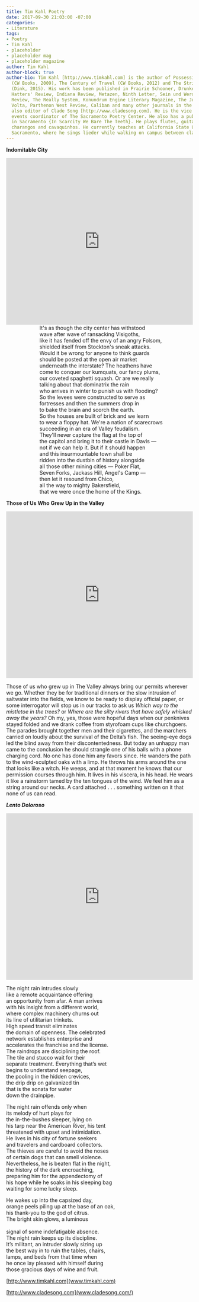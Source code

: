 ```yaml
---
title: Tim Kahl Poetry
date: 2017-09-30 21:03:00 -07:00
categories:
- Literature
tags:
- Poetry
- Tim Kahl
- placeholder
- placeholder mag
- placeholder magazine
author: Tim Kahl
author-block: true
author-bio: Tim Kahl [http://www.timkahl.com] is the author of Possessing Yourself
  (CW Books, 2009), The Century of Travel (CW Books, 2012) and The String of Islands
  (Dink, 2015). His work has been published in Prairie Schooner, Drunken Boat, Mad
  Hatters' Review, Indiana Review, Metazen, Ninth Letter, Sein und Werden, Notre Dame
  Review, The Really System, Konundrum Engine Literary Magazine, The Journal, The
  Volta, Parthenon West Review, Caliban and many other journals in the U.S. He is
  also editor of Clade Song [http://www.cladesong.com]. He is the vice president and
  events coordinator of The Sacramento Poetry Center. He also has a public installation
  in Sacramento {In Scarcity We Bare The Teeth}. He plays flutes, guitars, ukuleles,
  charangos and cavaquinhos. He currently teaches at California State University,
  Sacramento, where he sings lieder while walking on campus between classes.
---
```


**Indomitable City**

<iframe width="100%" height="450" scrolling="no" frameborder="no" src="https://w.soundcloud.com/player/?url=https%3A//api.soundcloud.com/tracks/344287776&amp;color=ff5500&amp;auto_play=false&amp;hide_related=false&amp;show_comments=true&amp;show_user=true&amp;show_reposts=false&amp;visual=true"></iframe>

<div style="margin-left: 90px">
It's as though the city center has withstood<br>
wave after wave of ransacking Visigoths,<br>
like it has fended off the envy of an angry Folsom,<br>
shielded itself from Stockton's sneak attacks.<br>
Would it be wrong for anyone to think guards<br>
should be posted at the open air market<br>
underneath the interstate? The heathens have<br>
come to conquer our kumquats, our fancy plums,<br>
our coveted spaghetti squash. Or are we really<br>
talking about that dominatrix the rain<br>
who arrives in winter to punish us with flooding?<br>
So the levees were constructed to serve as<br>
fortresses and then the summers drop in<br>
to bake the brain and scorch the earth.<br>
So the houses are built of brick and we learn<br>
to wear a floppy hat. We're a nation of scarecrows<br>
succeeding in an era of Valley feudalism.<br>
They'll never capture the flag at the top of<br>
the capitol and bring it to their castle in Davis —<br>
not if we can help it. But if it should happen<br>
and this insurmountable town shall be<br>
ridden into the dustbin of history alongside<br>
all those other mining cities — Poker Flat,<br>
Seven Forks, Jackass Hill, Angel's Camp —<br>
then let it resound from Chico,<br>
all the way to mighty Bakersfield,<br>
that we were once the home of the Kings.<br>
</div>

**Those of Us Who Grew Up in the Valley**

<iframe width="100%" height="450" scrolling="no" frameborder="no" src="https://w.soundcloud.com/player/?url=https%3A//api.soundcloud.com/tracks/343776370&amp;color=ff5500&amp;auto_play=false&amp;hide_related=false&amp;show_comments=true&amp;show_user=true&amp;show_reposts=false&amp;visual=true"></iframe>

Those of us who grew up in The Valley always bring our permits wherever we go. Whether they be for traditional dinners or the slow intrusion of saltwater into the fields, we know to be ready to display official paper, or some interrogator will stop us in our tracks to ask us *Which way to the mistletoe in the trees?* or *Where are the silty rivers that have safely whisked away the years?* Oh my, yes, those were hopeful days when our penknives stayed folded and we drank coffee from styrofoam cups like churchgoers. The parades brought together men and their cigarettes, and the marchers carried on loudly about the survival of the Delta’s fish. The seeing-eye dogs led the blind away from their discontentedness. But today an unhappy man came to the conclusion he should strangle one of his balls with a phone charging cord. No one has done him any favors since. He wanders the path to the wind-sculpted oaks with a limp. He throws his arms around the one that looks like a witch. He weeps, and at that moment he knows that our permission courses through him. It lives in his viscera, in his head. He wears it like a rainstorm tamed by the ten tongues of the wind. We feel him as a string around our necks. A card attached . . . something written on it that none of us can read.

***Lento Doloroso***

<iframe width="100%" height="450" scrolling="no" frameborder="no" src="https://w.soundcloud.com/player/?url=https%3A//api.soundcloud.com/tracks/343775777&amp;color=ff5500&amp;auto_play=false&amp;hide_related=false&amp;show_comments=true&amp;show_user=true&amp;show_reposts=false&amp;visual=true"></iframe>

The night rain intrudes slowly<br>
like a remote acquaintance offering<br>
an opportunity from afar. A man arrives<br>
with his insight from a different world,<br>
where complex machinery churns out<br>
its line of utilitarian trinkets.<br>
High speed transit eliminates<br> 
the domain of openness. The celebrated<br>
network establishes enterprise and<br>
accelerates the franchise and the license.<br>
The raindrops are disciplining the roof.<br>
The tile and stucco wait for their<br>
separate treatment. Everything that’s wet<br>
begins to understand seepage,<br>
the pooling in the hidden crevices,<br>
the drip drip on galvanized tin<br>
that is the sonata for water<br>
down the drainpipe.<br>

The night rain offends only when<br>
its melody of hurt plays for<br>
the in-the-bushes sleeper, lying on<br> 
his tarp near the American River, his tent<br>
threatened with upset and intimidation.<br>
He lives in his city of fortune seekers<br>
and travelers and cardboard collectors.<br>
The thieves are careful to avoid the noses<br>
of certain dogs that can smell violence.<br>
Nevertheless, he is beaten flat in the night,<br>
the history of the dark encroaching,<br>
preparing him for the appendectomy of<br>
his hope while he soaks in his sleeping bag<br>
waiting for some lucky sleep.<br>

He wakes up into the capsized day,<br> 
orange peels piling up at the base of an oak,<br> 
his thank-you to the god of citrus.<br> 
The bright skin glows, a luminous<br>  
signal of some indefatigable absence.<br>
The night rain keeps up its discipline.<br>
It’s militant, an intruder slowly sizing up<br> 
the best way in to ruin the tables, chairs,<br>
lamps, and beds from that time when<br> 
he once lay pleased with himself during<br>
those gracious days of wine and fruit.<br>

[http://www.timkahl.com](www.timkahl.com)

[http://www.cladesong.com](www.cladesong.com/)